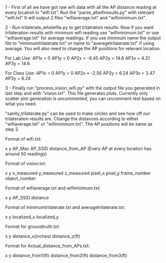 1 - First of all we have got raw wifi data with all the AP distance reading at every location in "wifi.txt". 
Run the "parse_allwifiresults.py" with relevant "wifi.txt" It will output 2 files "wifiaverage.txt" and "wifiminimum.txt". 

2 - Run trilaterate_wholefile.py to get trilatration results. Now if you want trilateration results with minimum wifi
reading use "wifiminimum.txt" or use "wifiaverage.txt" for average readings. If you use minimum name the 
output file to "minimumtrilaterate.txt" or name to "averagetrilaterate.txt" if using average.
You will also need to change the AP positions for relevant location.

For Lab Use:
AP1x = 0
AP1y = 0
AP2x = -6.45
AP2y = 14.8
AP3x = 4.21
AP3y = 14.8

For Class Use:
AP1x = 0
AP1y = 0
AP2x = -2.56
AP2y = 6.24
AP3x = 3.47
AP3y = 6.24

3 - Finally run "process_vision_wifi.py" with the output file you generated in last step and with "vision.txt". 
This file generates plots. Currently only scatter plot generation is uncommented, you can uncomment rest based 
on what you need.

"sanity_trilaterate.py" can be used to make circles and see how off our trilateration results are. Change the distances
according to either "wifiaverage.txt" or "wifiminimum.txt". The AP positions will be same as step 2.

Format of wifi.txt:

x y AP_Mac AP_SSID distance_from_AP  (Every AP at every locaiton has around 50 readings)

Format of vision.txt:

x y x_measured y_measured z_measured pixel_x pixel_y frame_number object_number


Format of wifiaverage.txt and wifiminimum.txt:

x y AP_SSID distance

Format of minimumtrilaterate.txt and averagetrilaterate.txt:

x y localized_x localized_y

Format for groundtruth.txt:

x y distance_x(inches) distance_z(ft)

Format for Actual_distance_from_APs.txt:

x y distance_from1(ft) distance_from2(ft) distance_from3(ft)
